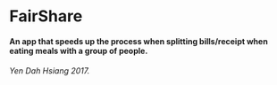 # FairShare

#### An app that speeds up the process when splitting bills/receipt when eating meals with a group of people.







###### Yen Dah Hsiang 2017.

